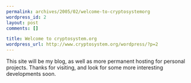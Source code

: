 ```yaml
--- 
permalink: archives/2005/02/welcome-to-cryptosystemorg
wordpress_id: 2
layout: post
comments: []

title: Welcome to cryptosystem.org
wordpress_url: http://www.cryptosystem.org/wordpress/?p=2
---
```

This site will be my blog, as well as more permanent hosting for personal projects. Thanks for visiting, and look for some more interesting developments soon.
